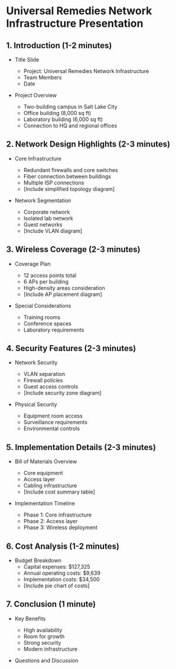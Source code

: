 # Universal Remedies Network Infrastructure Presentation

## 1. Introduction (1-2 minutes)
- Title Slide
  * Project: Universal Remedies Network Infrastructure
  * Team Members
  * Date

- Project Overview
  * Two-building campus in Salt Lake City
  * Office building (8,000 sq ft)
  * Laboratory building (6,000 sq ft)
  * Connection to HQ and regional offices

## 2. Network Design Highlights (2-3 minutes)
- Core Infrastructure
  * Redundant firewalls and core switches
  * Fiber connection between buildings
  * Multiple ISP connections
  * [Include simplified topology diagram]

- Network Segmentation
  * Corporate network
  * Isolated lab network
  * Guest networks
  * [Include VLAN diagram]

## 3. Wireless Coverage (2-3 minutes)
- Coverage Plan
  * 12 access points total
  * 6 APs per building
  * High-density areas consideration
  * [Include AP placement diagram]

- Special Considerations
  * Training rooms
  * Conference spaces
  * Laboratory requirements

## 4. Security Features (2-3 minutes)
- Network Security
  * VLAN separation
  * Firewall policies
  * Guest access controls
  * [Include security zone diagram]

- Physical Security
  * Equipment room access
  * Surveillance requirements
  * Environmental controls

## 5. Implementation Details (2-3 minutes)
- Bill of Materials Overview
  * Core equipment
  * Access layer
  * Cabling infrastructure
  * [Include cost summary table]

- Implementation Timeline
  * Phase 1: Core infrastructure
  * Phase 2: Access layer
  * Phase 3: Wireless deployment

## 6. Cost Analysis (1-2 minutes)
- Budget Breakdown
  * Capital expenses: $127,325
  * Annual operating costs: $9,639
  * Implementation costs: $34,500
  * [Include pie chart of costs]

## 7. Conclusion (1 minute)
- Key Benefits
  * High availability
  * Room for growth
  * Strong security
  * Modern infrastructure

- Questions and Discussion


